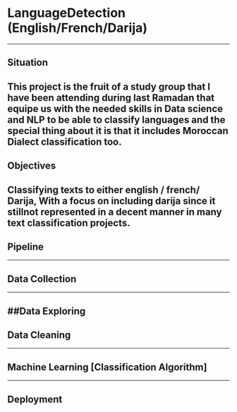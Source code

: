 # LanguageDetection (English/French/Darija)
---
## Situation
This project is the fruit of a study group that I have been attending during last Ramadan that equipe us with the needed skills in Data science and NLP to be able to classify languages and the special thing about it is that it includes Moroccan Dialect classification too.
---
## Objectives
Classifying texts to either english / french/ Darija, With a focus on including darija since it stillnot represented in a decent manner in many text classification projects.
---
## Pipeline
---
## Data Collection
---
##Data Exploring
--- 
## Data Cleaning
---
## Machine Learning [Classification Algorithm]
---
## Deployment

